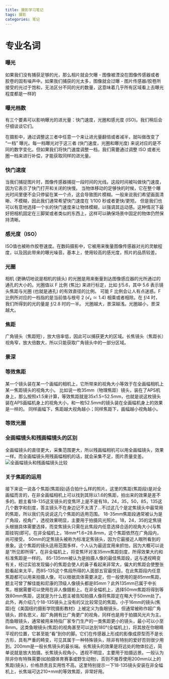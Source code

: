 ```yaml
---
title: 摄影学习笔记
tags: 摄影
categories: 笔记
---
```


# 专业名词


### 曝光
如果我们没有捕获足够的光，那么相片就会欠曝 - 图像被湮没在图像传感器或者胶卷的固有噪声中。如果我们捕获的光太多，图像就会过曝 - 图片传感器/胶卷所接受的光过于饱和，无法区分不同的光的数量，这意味着几乎所有区域看上去曝光程度都是一样的

### 曝光档数
有三个要素可以影响曝光的进光量：快门速度，光圈和感光度 (ISO)。我们稍后会仔细谈谈它们。

在摄影中，通过调整这三者中任意一个来让进光量翻倍或者减半，就叫做改变了 “一档” 曝光。每一档曝光对于这三者 (快门速度，光圈和曝光度) 来说对应的是不同的数字变化。但如果我们将快门速度调整一档，我们需要通过调整 ISO 或者光圈一档来进行补偿，才能获取同样的进光量。

### 快门速度
当我们捕捉图片时，图像传感器捕捉一段时间的光线。这段时间被叫做快门速度，因为它表示了快门打开和关闭的快慢。
当物体移动的足够快的时候，它在整个曝光时间里便不会只停留在某一个点，这会导致图片模糊。一般来说我们希望画面清晰、不模糊，因此我们通常希望快门速度在 1/100 秒或者更快/更短。
但是我们也可以有意地选择一个长的快门速度来让物体模糊，以强调其运动感。这种情况下最好把相机固定在三脚架或者类似的东西上，这样可以确保场景中固定的物体仍然保持清晰。

### 感光度（ISO）
ISO值也被称作胶卷速度。在数码摄影中，它被用来衡量图像传感器对光的灵敏程度，以及因此带来的曝光噪音。基本上，使用较高的感光度，照片的品质较差。

### 光圈
相机 (更确切地说是相机的镜头) 的光圈是用来衡量到达图像感应器的光所通过的通孔的大小的。光圈值以 F 比例 (焦比) 来进行标定，比如 ƒ/5.6，其中 5.6 表示镜头焦距与光圈 (也就是通孔) 的有效直径的比例。
可能 F 比例会让人有点迷惑。F 比例所对应的一档指的是当前值与根号 2 (√₂ ≃ 1.4) 相乘或者相除。在 ƒ/4 时，我们所得到的光的量是 ƒ/2.8 时的一半。
光圈越大，景深越浅。光圈越小，景深越大。

### 焦距
广角镜头（焦距短），放大倍率低，因此可以捕获更大的区域。长焦镜头（焦距长）视角窄，放大倍数大，所以只能获取广角镜头中的一部分区域。

### 景深


### 等效焦距
某一个镜头装在某一个画幅的相机上，它所带来的视角大小等效于在全画幅相机上某一焦距镜头的视角大小。
比如说一枚35mm（物理焦距）镜头，装在了APS机身上，那么按照x1.5来计算，等效焦距就是35x1.5=52.5mm，也就是说这枚镜头装在APS画幅机身上的视角大小，和一枚52.5mm的镜头装在全画幅机身上的效果是一样的。
同样画幅下，焦距越大视角越小；同样焦距下，画幅越小视角越小。

### 等效光圈


### 全画幅镜头和残画幅镜头的区别
全画幅镜头的直径更大，采集范围更大，所以残画幅相机可以用全画幅镜头，效果一样。而全画幅镜头用残画幅相机的话，就会采集不足，图片质量变差。
![全画幅镜头和残画幅镜头比较](镜头比较.png)

### 关于焦距的运用
接下来说一说各个焦距(焦距段)适合拍什么样的照片。这里的焦距(焦距段)是对全画幅而言的，在非全画幅相机上可以找到其除以1.6的焦距，拍出来的效果是差不多的。题主看18-135这支镜头的变焦环上是不是有18，24，35，50，85，135这几个数字和刻度，答主镜头不在身边记不太清了…不过这几个是定焦镜头中最常用的焦距，所以我们先说说这几个焦距的适用范围。 18-35mm焦距段通常被认为是广角段，视角广，透视效果明显，主要用于拍摄风光照片。18，24，35的定焦镜头根据具体需要选择，而变焦镜头只需在此焦段内任意选择合适的视角大小(与焦距挂钩)即可。在非全幅机上，18mm*1.6=28.8mm，这个焦距依然在广角段内，尚可接受。 50mm的定焦镜头被称为标准定焦镜头，因为它最接近人眼所看到的景象。这个焦距的镜头适用范围多样，个人认为最适宜用来抓怕，因为大概可以说是“所见即所得”。在非全幅机上，将变焦环对准35mm焦距刻度，所得效果大约和标准焦距是一样的。 85-135mm被认为是拍摄人像的最佳焦距段，这与透视畸变有关，经过实验发现偏小的焦距会使人的鼻子看起来非常大，偏大的焦距会使整张脸看起来太平，而85-135这个焦段所得的人面部五官最悦目。在此焦距段内任意焦距都可以用来拍摄人像，可以根据具体需要决定，但一般使用的是85mm焦距，题主可曾了解佳能和尼康的顶级人像镜头都是85mm？此外135mm已属于中长焦，根据需要可以使用在非人像摄影上。在非全幅机上，选择50mm焦距将得到等效80mm焦距，这就是为什么题主被告知拍摄人像将焦距定在略大于50mm处了。 此外，再介绍几个18-135镜头上没有的又比较常见的焦距。小于16mm的镜头(焦距)在《美国纽约摄影学院摄影教材》上被定义为鱼眼镜头，但通常被称作超广角镜头，顾名思义，超广角拥有比广角更广的视角，同样也是用于拍摄风光片为主。而鱼眼镜头，通常被用来特指厂家专门生产的一类焦距更小的镜头，最小可以小至8mm。这类鱼眼镜头(焦距)的视角甚至可以达到180°(全幅机上)，将其放在你眼睛平视的位置，它甚至能“看”到你的脚。它们在传感器上形成的影像成原型而不是长方形，具有严重的畸变，可见其属于一种特殊镜头，除非有特别的爱好否则很少用到。200mm是一般长焦镜头的最长端。长焦镜头的效果是将远处的物体拉近，简单说就是放大拍摄。长焦镜头视角小，透视不明显，主要用于拍摄远景。一般认为除非你有特殊需要(如拍摄体育赛事或野生动物)，否则不推荐使用200mm以上的焦距(镜头)，价格昂贵且实用性不高。这里特别提示一下18-135镜头安装在非全幅机上，长焦端可达210+mm的等效焦距，非常好用。




